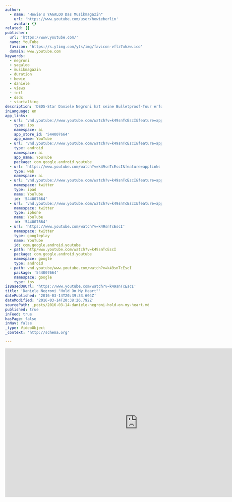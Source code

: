 ```yaml
---
author:
  - name: "Howie's YAGALOO Das Musikmagazin"
    url: 'https://www.youtube.com/user/howieberlin'
    avatar: {}
related: []
publisher:
  url: 'https://www.youtube.com/'
  name: YouTube
  favicon: 'https://s.ytimg.com/yts/img/favicon-vflz7uhzw.ico'
  domain: www.youtube.com
keywords:
  - negroni
  - yagaloo
  - musikmagazin
  - duration
  - howie
  - daniele
  - views
  - teil
  - dsds
  - startalking
description: 'DSDS-Star Daniele Negroni hat seine Bulletproof-Tour erfolgreich absolviert. Hier ist sein Hit "Hold On My Heart" live aus dem Berliner Frannz-Club.'
inLanguage: en
app_links:
  - url: 'vnd.youtube://www.youtube.com/watch?v=k49snTcEscI&feature=applinks'
    type: ios
    namespace: ai
    app_store_id: '544007664'
    app_name: YouTube
  - url: 'vnd.youtube://www.youtube.com/watch?v=k49snTcEscI&feature=applinks'
    type: android
    namespace: ai
    app_name: YouTube
    package: com.google.android.youtube
  - url: 'https://www.youtube.com/watch?v=k49snTcEscI&feature=applinks'
    type: web
    namespace: ai
  - url: 'vnd.youtube://www.youtube.com/watch?v=k49snTcEscI&feature=applinks'
    namespace: twitter
    type: ipad
    name: YouTube
    id: '544007664'
  - url: 'vnd.youtube://www.youtube.com/watch?v=k49snTcEscI&feature=applinks'
    namespace: twitter
    type: iphone
    name: YouTube
    id: '544007664'
  - url: 'https://www.youtube.com/watch?v=k49snTcEscI'
    namespace: twitter
    type: googleplay
    name: YouTube
    id: com.google.android.youtube
  - path: http/www.youtube.com/watch?v=k49snTcEscI
    package: com.google.android.youtube
    namespace: google
    type: android
  - path: vnd.youtube/www.youtube.com/watch?v=k49snTcEscI
    package: '544007664'
    namespace: google
    type: ios
isBasedOnUrl: 'https://www.youtube.com/watch?v=k49snTcEscI'
title: 'Daniele Negroni "Hold On My Heart"'
datePublished: '2016-03-14T20:39:33.604Z'
dateModified: '2016-03-14T20:38:26.792Z'
sourcePath: _posts/2016-03-14-daniele-negroni-hold-on-my-heart.md
published: true
inFeed: true
hasPage: false
inNav: false
_type: VideoObject
_context: 'http://schema.org'

---
```

<iframe src="https://cdn.embedly.com/widgets/media.html?src=https%3A%2F%2Fwww.youtube.com%2Fembed%2Fk49snTcEscI%3Ffeature%3Doembed&amp;url=https%3A%2F%2Fwww.youtube.com%2Fwatch%3Fv%3Dk49snTcEscI&amp;image=https%3A%2F%2Fi.ytimg.com%2Fvi%2Fk49snTcEscI%2Fhqdefault.jpg&amp;key=b7d04c9b404c499eba89ee7072e1c4f7&amp;type=text%2Fhtml&amp;schema=youtube" width="854" height="480" scrolling="no" frameborder="0" allowfullscreen="allowfullscreen" style=""></iframe>